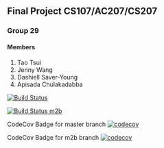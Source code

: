 ## Final Project CS107/AC207/CS207
### Group 29
#### Members

1. Tao Tsui
2. Jenny Wang
3. Dashiell Saver-Young
4. Apisada Chulakadabba

[![Build Status](https://travis-ci.com/climate-change-is-real-python-dev/cs107-FinalProject.svg?branch=Milestone_1B)](https://travis-ci.com/climate-change-is-real-python-dev/cs107-FinalProject)

[![Build Status m2b](https://travis-ci.com/climate-change-is-real-python-dev/cs107-FinalProject.svg?branch=m2b)](https://travis-ci.com/climate-change-is-real-python-dev/cs107-FinalProject)


CodeCov Badge for master branch
[![codecov](https://codecov.io/gh/climate-change-is-real-python-dev/cs107-FinalProject/branch/master/graph/badge.svg)](https://codecov.io/gh/climate-change-is-real-python-dev/cs107-FinalProject)

CodeCov Badge for m2b branch
[![codecov](https://codecov.io/gh/climate-change-is-real-python-dev/cs107-FinalProject/branch/m2b/graph/badge.svg)](https://codecov.io/gh/climate-change-is-real-python-dev/cs107-FinalProject)
